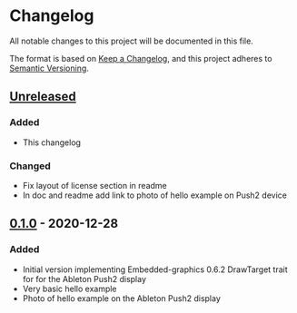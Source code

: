 # Changelog

All notable changes to this project will be documented in this file.

The format is based on [Keep a Changelog](https://keepachangelog.com/en/1.0.0/),
and this project adheres to [Semantic Versioning](https://semver.org/spec/v2.0.0.html).

## [Unreleased]

### Added

- This changelog

### Changed

- Fix layout of license section in readme
- In doc and readme add link to photo of hello example on Push2 device

## [0.1.0] - 2020-12-28

### Added

- Initial version implementing Embedded-graphics 0.6.2 DrawTarget trait for for the Ableton Push2 display
- Very basic hello example
- Photo of hello example on the Ableton Push2 display

[unreleased]: https://github.com/mbracher/push2_display/compare/0.1.0...HEAD
[0.1.0]: https://github.com/mbracher/push2_display/releases/tag/0.1.0